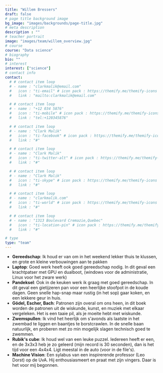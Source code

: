 ```yaml
---
title: "Willem Bressers"
draft: false
# page title background image
bg_image: "images/backgrounds/page-title.jpg"
# meta description
description : ""
# teacher portrait
image: "images/team/willem_overview.jpg"
# course
course: "Data science"
# biography
bio: ""
# interest
interest: ["science"]
# contact info
contact:
  # # contact item loop
  # - name : "clarkmalik@email.com"
  #   icon : "ti-email" # icon pack : https://themify.me/themify-icons
  #   link : "mailto:clarkmalik@email.com"

  # # contact item loop
  # - name : "+12 034 5876"
  #   icon : "ti-mobile" # icon pack : https://themify.me/themify-icons
  #   link : "tel:+120345876"

  # # contact item loop
  # - name : "Clark Malik"
  #   icon : "ti-facebook" # icon pack : https://themify.me/themify-icons
  #   link : "#"

  # # contact item loop
  # - name : "Clark Malik"
  #   icon : "ti-twitter-alt" # icon pack : https://themify.me/themify-icons
  #   link : "#"

  # # contact item loop
  # - name : "Clark Malik"
  #   icon : "ti-skype" # icon pack : https://themify.me/themify-icons
  #   link : "#"

  # # contact item loop
  # - name : "clarkmalik.com"
  #   icon : "ti-world" # icon pack : https://themify.me/themify-icons
  #   link : "#"

  # # contact item loop
  # - name : "1313 Boulevard Cremazie,Quebec"
  #   icon : "ti-location-pin" # icon pack : https://themify.me/themify-icons
  #   link : "#"

# type
type: "team"
---
```


* **Gereedschap**:  Ik houd er van om in het weekend lekker thuis te klussen, en grote en kleine verbouwingen aan te pakken
* **Laptop**:  Goed werk heeft ook goed gereedschap nodig. In dit geval een krachtpatser met GPU en dualboot, (windows voor de administratie, Linux voor het zware werk)
* **Pandeksel**: Ook in de keuken werk ik graag met goed gereedschap. In dit geval een gietijzeren pan voor een heerlijke stoofpot in de koude dagen. Geen snelle hap-snap maar rustig (in het sop) gaar koken, en een lekkere geur in huis.
* **Gödel, Escher, Bach**: Patronen zijn overal om ons heen, in dit boek worden de patronen uit de wiskunde, kunst, en muziek met elkaar vergeleken. Het is een taaie pil, als je moeite hebt met wiskunde.
* **Zwemspullen**: Ik vind het heerlijk om s'avonds als laatste in het zwembad te liggen en baantjes te borstcrawlen. In de snelle baan natuurlijk, en proberen met zo min mogelijk slagen technisch goed te zwemmen.
* **Rubik's cube**: Ik houd wel van een leuke puzzel. Iedereen heeft er een, en de 3x3x3 heb je zo geleerd (mijn record is 30 seconden), dan is het tijd voor een 4x4x4. Ligt meestal in de auto (voor in de file's).
* **Machine Vision**: Een sylabus van een inspirerende professor (Leo Dorst) op de UvA. Hij enthousiasmeert en praat met zijn vingers. Daar is het voor mij begonnen.
